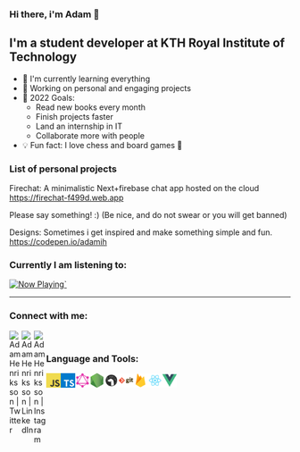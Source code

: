 ### Hi there, i'm Adam 👋

## I'm a student developer at KTH Royal Institute of Technology

- 🌱 I'm currently learning everything
- 👷 Working on personal and engaging projects
- 🎯 2022 Goals: 
    * Read new books every month
    * Finish projects faster
    * Land an internship in IT
    * Collaborate more with people
- 💡 Fun fact: I love chess and board games 🎲

### List of personal projects

Firechat: A minimalistic Next+firebase chat app hosted on the cloud  
https://firechat-f499d.web.app

Please say something! :) (Be nice, and do not swear or you will get banned)

Designs: Sometimes i get inspired and make something simple and fun. 
https://codepen.io/adamih

### Currently I am listening to:

<a href="https://now-playing-profile-khaki.vercel.app/now-playing?open">
    <img src="https://now-playing-profile-khaki.vercel.app/now-playing" width="256" height="64" alt="Now Playing">`
</a>

---

### Connect with me:
[<img align="left" alt="Adam Henriksson | Twitter" width="22px" src="https://img.icons8.com/color/48/000000/twitter--v2.png" />][twitter]
[<img align="left" alt="Adam Henriksson | LinkedIn" width="22px" src="https://static-exp1.licdn.com/sc/h/al2o9zrvru7aqj8e1x2rzsrca" />][linkedin]
[<img align="left" alt="Adam Henriksson | Instagram" width="22px" src="https://img.icons8.com/fluency/48/000000/instagram-new.png" />][instagram]

<br />

### Language and Tools:

<img align="left" alt="JavaScript" width="26px" src="https://raw.githubusercontent.com/github/explore/master/topics/javascript/javascript.png" />
<img align="left" alt="TypeScript" width="26px" src="https://raw.githubusercontent.com/github/explore/master/topics/typescript/typescript.png" />
<img align="left" alt="GraphQL" width="26px" src="https://raw.githubusercontent.com/github/explore/master/topics/graphql/graphql.png" />
<img align="left" alt="Node.js" width="26px" src="https://raw.githubusercontent.com/github/explore/master/topics/nodejs/nodejs.png" />
<img align="left" alt="Deno" width="26px" src="https://raw.githubusercontent.com/github/explore/master/topics/deno/deno.png" />
<img align="left" alt="Git" width="26px" src="https://raw.githubusercontent.com/github/explore/master/topics/git/git.png" />
<img align="left" alt="Firebase" width="26px" src="https://raw.githubusercontent.com/github/explore/master/topics/firebase/firebase.png" />
<img align="left" alt="React" width="26px" src="https://raw.githubusercontent.com/github/explore/master/topics/react/react.png" />
<img align="left" alt="Vue" width="26px" src="https://raw.githubusercontent.com/github/explore/master/topics/vue/vue.png" />

[twitter]: https://twitter.com/AdamHenriksson5/
[linkedin]: https://www.linkedin.com/in/adahen/
[instagram]: https://www.instagram.com/adamih/
